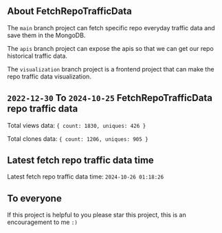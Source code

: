 ## About FetchRepoTrafficData

The `main` branch project can fetch specific repo everyday traffic data and save them in the MongoDB.

The `apis` branch project can expose the apis so that we can get our repo historical traffic data.

The `visualization` branch project is a frontend project that can make the repo traffic data visualization.

## `2022-12-30` To `2024-10-25` FetchRepoTrafficData repo traffic data

Total views data: `{ count: 1830, uniques: 426 }`

Total clones data: `{ count: 1206, uniques: 905 }`

## Latest fetch repo traffic data time

Latest fetch repo traffic data time: `2024-10-26 01:18:26`

## To everyone

If this project is helpful to you please star this project, this is an encouragement to me `:)`



